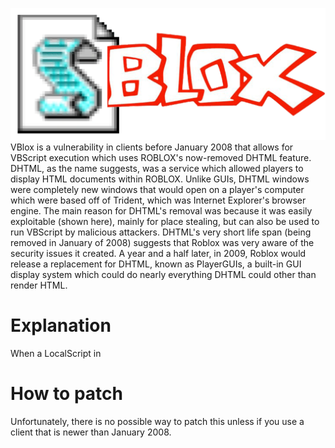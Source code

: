 ![Get it? VBlox.](assets/vblox.png)
VBlox is a vulnerability in clients before January 2008 that allows for VBScript execution which uses ROBLOX's now-removed DHTML feature. DHTML, as the name suggests, was a service which allowed players to display HTML documents within ROBLOX. Unlike GUIs, DHTML windows were completely new windows that would open on a player's computer which were based off of Trident, which was Internet Explorer's browser engine. The main reason for DHTML's removal was because it was easily exploitable (shown here), mainly for place stealing, but can also be used to run VBScript by malicious attackers. DHTML's very short life span (being removed in January of 2008) suggests that Roblox was very aware of the security issues it created. A year and a half later, in 2009, Roblox would release a replacement for DHTML, known as PlayerGUIs, a built-in GUI display system which could do nearly everything DHTML could other than render HTML.
# Explanation
When a LocalScript in
# How to patch
Unfortunately, there is no possible way to patch this unless if you use a client that is newer than January 2008.
